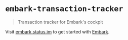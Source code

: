 # `embark-transaction-tracker`

> Transaction tracker for Embark's cockpit

Visit [embark.status.im](https://embark.status.im/) to get started with
[Embark](https://github.com/embarklabs/embark).
